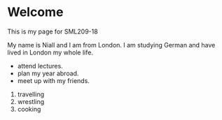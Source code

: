 <h1>Welcome</h1>
<p>This is my page for SML209-18</p>

<p> My name is Niall and I am from London. I am studying German and have lived in London my whole life.</p>
  
  <ul>
  <li>attend lectures.</li>
  <li> plan my year abroad.</li>
  <li>meet up with my friends.</li>
  </ul>
  
  <ol> <li> travelling</li>  <li> wrestling</li>  <li> cooking</li>
  </ol>
